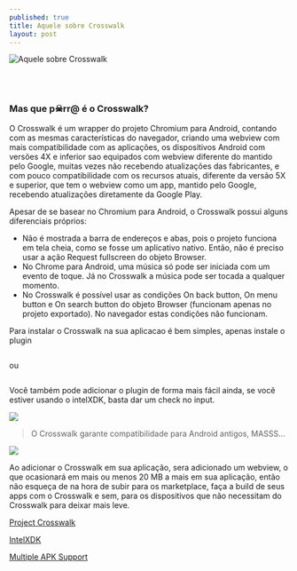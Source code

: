 ```yaml
---
published: true
title: Aquele sobre Crosswalk
layout: post
---
```

![Aquele sobre Crosswalk](https://crosswalk-project.org/assets/identity/crosswalkproject-logo-horizontal-dark.png)

<br><br>

### Mas que p☠rr@ é o Crosswalk?


O Crosswalk é um wrapper do projeto Chromium para Android, contando com as mesmas características do navegador, criando uma webview com mais compatibilidade com as aplicações, os dispositivos Android com versões 4X e inferior sao equipados com webview diferente do mantido pelo Google, muitas vezes não recebendo atualizações das fabricantes, e com pouco compatibilidade com os recursos atuais, diferente da versão 5X e superior, que tem o webview como um app, mantido pelo Google, recebendo atualizações diretamente da Google Play.

Apesar de se basear no Chromium para Android, o Crosswalk possui alguns diferenciais próprios:

* Não é mostrada a barra de endereços e abas, pois o projeto funciona em tela cheia, como se fosse um aplicativo nativo. Então, não é preciso usar a ação Request fullscreen do objeto Browser.
* No Chrome para Android, uma música só pode ser iniciada com um evento de toque. Já no Crosswalk a música pode ser tocada a qualquer momento.
* No Crosswalk é possível usar as condições On back button, On menu button e On search button do objeto Browser (funcionam apenas no projeto exportado). No navegador estas condições não funcionam.

Para instalar o Crosswalk na sua aplicacao é bem simples, apenas instale o plugin

```$ cordova plugin add cordova-plugin-crosswalk-webview
```

ou

```$ ionic browser add crosswalk
```

Você também pode adicionar o plugin de forma mais fácil ainda, se você estiver usando o intelXDK, basta dar um check no input.

![](https://ionickers.github.io/public/images/crosswalk.png)

> O Crosswalk garante compatibilidade para Android antigos, MASSS...

![](https://49.media.tumblr.com/tumblr_maqoftf6T31r2a5r0o1_500.gif)

Ao adicionar o Crosswalk em sua aplicação, sera adicionado um webview, o que ocasionará em mais ou menos 20 MB a mais em sua aplicação, então não esqueça de na hora de subir para os marketplace, faça a build de seus apps com o Crosswalk e sem, para os dispositivos que não necessitam do Crosswalk para deixar mais leve.



[Project Crosswalk](https://crosswalk-project.org)

[IntelXDK](https://software.intel.com/pt-br/intel-xdk)

[Multiple APK Support](http://developer.android.com/google/play/publishing/multiple-apks.html)